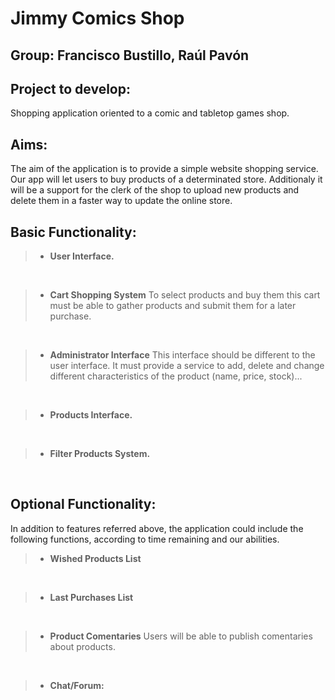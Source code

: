# Jimmy Comics Shop

Group: Francisco Bustillo, Raúl Pavón
-------------

Project to develop:
-------------

Shopping application oriented to a comic and tabletop games shop.

Aims:
-------------
The aim of the application is to provide a simple website shopping service. Our app will let users to buy products of a determinated store. Additionaly it will be a support for the clerk of the shop to upload new products and delete them in a faster way to update the online store.

Basic Functionality:
-------------

>- **User Interface.**
<br>

>- **Cart Shopping System** To select products and buy them this cart must be able to gather products and submit them for a later purchase.
<br>

>- **Administrator Interface** This interface should be different to the user interface. It must provide a service to add, delete and change different characteristics of the product (name, price, stock)...
<br>

>- **Products Interface.**
<br>

>- **Filter Products System.**
<br>


Optional Functionality:
-------------

In addition to features referred above, the application could include the following functions, according to time remaining and our abilities.

>- **Wished Products List**
<br>

>- **Last Purchases List**
<br>

>- **Product Comentaries** Users will be able to publish comentaries about products.
<br>

>- **Chat/Forum:**
